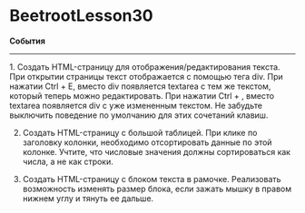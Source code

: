 # BeetrootLesson30
<b>События</b><br>
<hr>
1. Создать HTML-страницу для отображения/редактирования текста. 
При открытии страницы текст отображается с помощью тега div. 
При нажатии Ctrl + E, вместо div появляется textarea с тем 
же текстом, который теперь можно редактировать. При нажатии 
Ctrl + , вместо textarea появляется div с уже измененным 
текстом. Не забудьте выключить поведение по умолчанию для 
этих сочетаний клавиш.

2. Создать HTML-страницу с большой таблицей. При клике по 
заголовку колонки, необходимо отсортировать данные по 
этой колонке. Учтите, что числовые значения должны 
сортироваться как числа, а не как строки.

3. Создать HTML-страницу с блоком текста в рамочке. 
Реализовать возможность изменять размер блока, 
если зажать мышку в правом нижнем 
углу и тянуть ее дальше.
